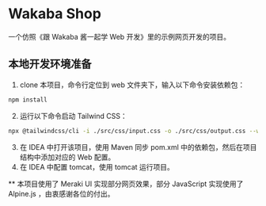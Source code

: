 # Wakaba Shop
一个仿照《跟 Wakaba 酱一起学 Web 开发》里的示例网页开发的项目。

## 本地开发环境准备
1. clone 本项目，命令行定位到 web 文件夹下，输入以下命令安装依赖包：
```bash
npm install
```
2. 运行以下命令启动 Tailwind CSS：
```bash
npx @tailwindcss/cli -i ./src/css/input.css -o ./src/css/output.css --watch
```
3. 在 IDEA 中打开该项目，使用 Maven 同步 pom.xml 中的依赖包，然后在项目结构中添加对应的 Web 配置。
4. 在 IDEA 中配置 tomcat，使用 tomcat 运行项目。


** 本项目使用了 Meraki UI 实现部分网页效果，部分 JavaScript 实现使用了 Alpine.js ，由衷感谢各位的付出。